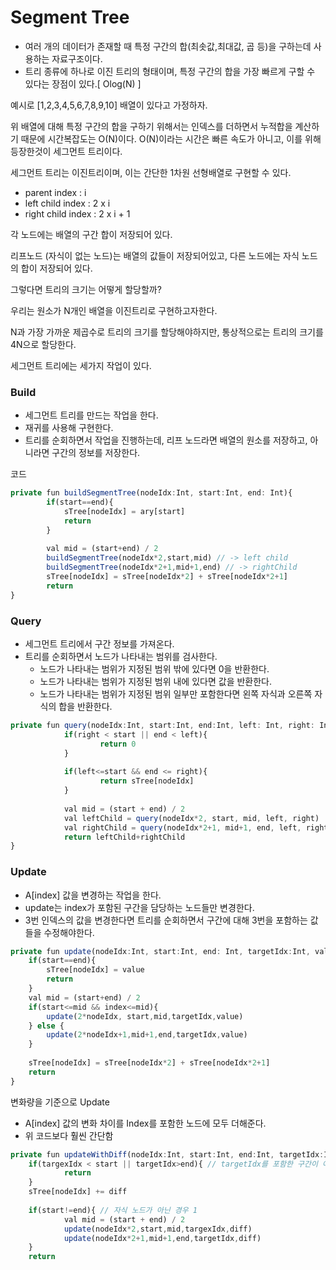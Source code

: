 # Segment Tree

- 여러 개의 데이터가 존재할 때 특정 구간의 합(최솟값,최대값, 곱 등)을 구하는데 사용하는 자료구조이다.
- 트리 종류에 하나로 이진 트리의 형태이며, 특정 구간의 합을 가장 빠르게 구할 수 있다는 장점이 있다.[ Olog(N) ]

예시로 [1,2,3,4,5,6,7,8,9,10] 배열이 있다고 가정하자.

위 배열에 대해 특정 구간의 합을 구하기 위해서는 인덱스를 더하면서 누적합을 계산하기 때문에 시간복잡도는 O(N)이다. O(N)이라는 시간은 빠른 속도가 아니고, 이를 위해 등장한것이 세그먼트 트리이다.

세그먼트 트리는 이진트리이며, 이는 간단한 1차원 선형배열로 구현할 수 있다.

- parent index : i
- left child index : 2 x i
- right child index : 2 x i + 1

각 노드에는 배열의 구간 합이 저장되어 있다.

리프노드 (자식이 없는 노드)는 배열의 값들이 저장되어있고, 다른 노드에는 자식 노드의 합이 저장되어 있다.

그렇다면 트리의 크기는 어떻게 할당할까?

우리는 원소가 N개인 배열을 이진트리로 구현하고자한다.

N과 가장 가까운 제곱수로 트리의 크기를 할당해야하지만, 통상적으로는 트리의 크기를 4N으로 할당한다.

세그먼트 트리에는 세가지 작업이 있다.

### Build

- 세그먼트 트리를 만드는 작업을 한다.
- 재귀를 사용해 구현한다.
- 트리를 순회하면서 작업을 진행하는데, 리프 노드라면 배열의 원소를 저장하고, 아니라면 구간의 정보를 저장한다.

코드

```jsx
private fun buildSegmentTree(nodeIdx:Int, start:Int, end: Int){
		if(start==end){
			sTree[nodeIdx] = ary[start]
			return
		}
		
		val mid = (start+end) / 2
		buildSegmentTree(nodeIdx*2,start,mid) // -> left child
		buildSegmentTree(nodeIdx*2+1,mid+1,end) // -> rightChild
		sTree[nodeIdx] = sTree[nodeIdx*2] + sTree[nodeIdx*2+1]
		return
}
```

### Query

- 세그먼트 트리에서 구간 정보를 가져온다.
- 트리를 순회하면서 노드가 나타내는 범위를 검사한다.
    - 노드가 나타내는 범위가 지정된 범위 밖에 있다면 0을 반환한다.
    - 노드가 나타내는 범위가 지정된 범위 내에 있다면 값을 반환한다.
    - 노드가 나타내는 범위가 지정된 범위 일부만 포함한다면 왼쪽 자식과 오른쪽 자식의 합을 반환한다.

```jsx
private fun query(nodeIdx:Int, start:Int, end:Int, left: Int, right: Int){			
			if(right < start || end < left){
					return 0
			}
			
			if(left<=start && end <= right){
					return sTree[nodeIdx]	
			}
			
			val mid = (start + end) / 2
			val leftChild = query(nodeIdx*2, start, mid, left, right)
			val rightChild = query(nodeIdx*2+1, mid+1, end, left, right)
			return leftChild+rightChild			
}
```

### Update

- A[index] 값을 변경하는 작업을 한다.
- update는 index가 포함된 구간을 담당하는 노드들만 변경한다.
- 3번 인덱스의 값을 변경한다면 트리를 순회하면서 구간에 대해 3번을 포함하는 값들을 수정해야한다.

```jsx
private fun update(nodeIdx:Int, start:Int, end: Int, targetIdx:Int, value : Int){
	if(start==end){
		sTree[nodeIdx] = value
		return
	}
	val mid = (start+end) / 2
	if(start<=mid && index<=mid){
		update(2*nodeIdx, start,mid,targetIdx,value)
	} else {
		update(2*nodeIdx+1,mid+1,end,targetIdx,value)
	}
	
	sTree[nodeIdx] = sTree[nodeIdx*2] + sTree[nodeIdx*2+1]
	return
}
```

변화량을 기준으로 Update

- A[index] 값의 변화 차이를 Index를 포함한 노드에 모두 더해준다.
- 위 코드보다 훨씬 간단함

```jsx
private fun updateWithDiff(nodeIdx:Int, start:Int, end:Int, targetIdx:Int, diff:Int){
	if(targexIdx < start || targetIdx>end){ // targetIdx를 포함한 구간이 아닐 경우
			return
	}
	sTree[nodeIdx] += diff
	
	if(start!=end){ // 자식 노드가 아닌 경우 1
			val mid = (start + end) / 2
			update(nodeIdx*2,start,mid,targexIdx,diff)
			update(nodeIdx*2+1,mid+1,end,targetIdx,diff)
	}
	return
```